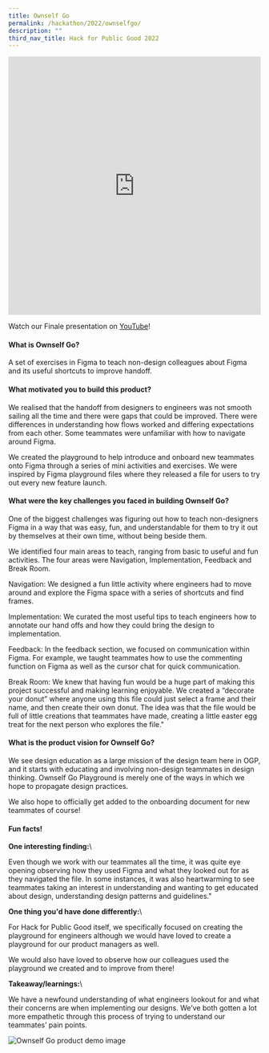 ```yaml
---
title: Ownself Go
permalink: /hackathon/2022/ownselfgo/
description: ""
third_nav_title: Hack for Public Good 2022
---
```



<iframe allowfullscreen="true" height="515" width="100%" frameborder="0" src="https://docs.google.com/presentation/d/e/2PACX-1vQ6WInIM6xcDd8Dv7sID8HCx3akPN1BRg5MV0yRYecTFAcPhgdnY79097dBTEntT8qN4pz1mDwy6JGp/embed?start=false&loop=false&delayms=3000" ></iframe>

Watch our Finale presentation on [YouTube](https://youtu.be/rINJPnUndOQ)!

#### What is Ownself Go?
A set of exercises in Figma to teach non-design colleagues about Figma and its useful shortcuts to improve handoff.

#### What motivated you to build this product?
We realised that the handoff from designers to engineers was not smooth sailing all the time and there were gaps that could be improved. There were differences in understanding how flows worked and differing expectations from each other. Some teammates were unfamiliar with how to navigate around Figma.
 
We created the playground to help introduce and onboard new teammates onto Figma through a series of mini activities and exercises. We were inspired by Figma playground files where they released a file for users to try out every new feature launch.


#### What were the key challenges you faced in building Ownself Go? 

One of the biggest challenges was figuring out how to teach non-designers Figma in a way that was easy, fun, and understandable for them to try it out by themselves at their own time, without being beside them.
 
We identified four main areas to teach, ranging from basic to useful and fun activities. The four areas were Navigation, Implementation, Feedback and Break Room.
 
Navigation: We designed a fun little activity where engineers had to move around and explore the Figma space with a series of shortcuts and find frames.

Implementation: We curated the most useful tips to teach engineers how to annotate our hand offs and how they could bring the design to implementation.

Feedback: In the feedback section, we focused on communication within Figma. For example, we taught teammates how to use the commenting function on Figma as well as the cursor chat for quick communication.
 
Break Room: We knew that having fun would be a huge part of making this project successful and making learning enjoyable. We created a “decorate your donut” where anyone using this file could just select a frame and their name, and then create their own donut. The idea was that the file would be full of little creations that teammates have made, creating a little easter egg treat for the next person who explores the file."

#### What is the product vision for Ownself Go? 
We see design education as a large mission of the design team here in OGP, and it starts with educating and involving non-design teammates in design thinking. Ownself Go Playground is merely one of the ways in which we hope to propagate design practices. 
 
We also hope to officially get added to the onboarding document for new teammates of course!

#### Fun facts!
**One interesting finding:**\\

Even though we work with our teammates all the time, it was quite eye opening observing how they used Figma and what they looked out for as they navigated the file. In some instances, it was also heartwarming to see teammates taking an interest in understanding and wanting to get educated about design, understanding design patterns and guidelines."

**One thing you'd have done differently:**\\

For Hack for Public Good itself, we specifically focused on creating the playground for engineers although we would have loved to create a playground for our product managers as well.

We would also have loved to observe how our colleagues used the playground we created and to improve from there!

**Takeaway/learnings:**\\

We have a newfound understanding of what engineers lookout for and what their concerns are when implementing our designs. We’ve both gotten a lot more empathetic through this process of trying to understand our teammates’ pain points.

![Ownself Go product demo image](/images/playground-hero.jpg)